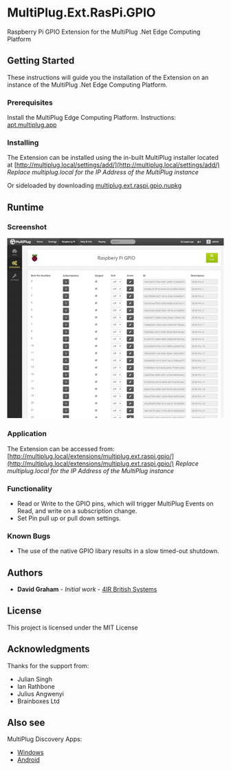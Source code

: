 # MultiPlug.Ext.RasPi.GPIO
Raspberry Pi GPIO Extension for the MultiPlug .Net Edge Computing Platform

## Getting Started

These instructions will guide you the installation of the Extension on an instance of the MultiPlug .Net Edge Computing Platform.

### Prerequisites

Install the MultiPlug Edge Computing Platform. Instructions: [apt.multiplug.app](https://apt.multiplug.app/)

### Installing

The Extension can be installed using the in-built MultiPlug installer located at [http://multiplug.local/settings/add/](http://multiplug.local/settings/add/)
 *Replace multiplug.local for the IP Address of the MultiPlug instance*
 
Or sideloaded by downloading [multiplug.ext.raspi.gpio.nupkg](https://www.nuget.org/api/v2/package/MultiPlug.Ext.RasPi.GPIO/)

## Runtime
### Screenshot

![Image of MultiPlug.Ext.RasPi.Config](https://raw.githubusercontent.com/Industry4/MultiPlug.Ext.RasPi.GPIO/master/media/multiplug-ext-raspi-gpio.png)

### Application

The Extension can be accessed from: [http://multiplug.local/extensions/multiplug.ext.raspi.gpio/](http://multiplug.local/extensions/multiplug.ext.raspi.gpio/)
 *Replace multiplug.local for the IP Address of the MultiPlug instance*
 
### Functionality

* Read or Write to the GPIO pins, which will trigger MultiPlug Events on Read, and write on a subscription change.
* Set Pin pull up or pull down settings.


### Known Bugs
* The use of the native GPIO libary results in a slow timed-out shutdown.

## Authors

* **David Graham** - *Initial work* - [4IR British Systems](https://www.4ir.uk)

## License

This project is licensed under the MIT License
## Acknowledgments
Thanks for the support from:
* Julian Singh
* Ian Rathbone
* Julius Angwenyi
* Brainboxes Ltd

## Also see
MultiPlug Discovery Apps:
* [Windows](https://windows.multiplug.app/bin/DesktopSetup.exe)
* [Android](https://play.google.com/store/apps/details?id=uk.britishsystems.multiplug)
